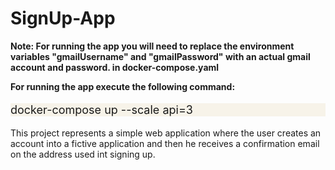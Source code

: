 # SignUp-App

<b>Note: For running the app you will need to replace the environment variables "gmailUsername" and "gmailPassword" with an actual gmail account and password. in docker-compose.yaml </b>

<b>For running the app execute the following command: </b>
<p style="background-color:#f7f3e9;font-size:1.125rem">docker-compose up --scale api=3 </p>


This project represents a simple web application where the user creates an account into a fictive application and then he receives a confirmation email on the address used int signing up.

